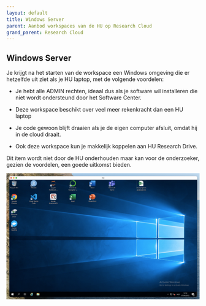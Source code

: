 ```yaml
---
layout: default
title: Windows Server
parent: Aanbod workspaces van de HU op Research Cloud
grand_parent: Research Cloud
---
```


## Windows Server
Je krijgt na het starten van de workspace een Windows omgeving die er hetzelfde uit ziet als je HU laptop, met de volgende voordelen: 

-   Je hebt alle ADMIN rechten, ideaal dus als je software wil installeren die niet wordt ondersteund door het Software Center.  

-   Deze workspace beschikt over veel meer rekenkracht dan een HU laptop 

-   Je code gewoon blijft draaien als je de eigen computer afsluit, omdat hij in de cloud draait. 

-   Ook deze workspace kun je makkelijk koppelen aan HU Research Drive. 

Dit item wordt niet door de HU onderhouden maar kan voor de onderzoeker, gezien de voordelen, een goede uitkomst bieden.

![](/assets/windows.png)